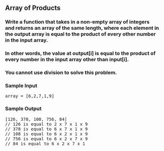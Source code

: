 ## Array of Products

### Write a function that takes in a non-empty array of integers and returns an array of the same length, where each element in the output array is equal to the product of every other number in the input array.

### In other words, the value at <span>output[i]</span> is equal to the product of every number in the input array other than <span>input[i]</span>.

### You cannot use division to solve this problem. 

<h3>Sample Input</h3>
<pre><span class="CodeEditor-promptParameter">array</span> = [6,2,7,1,9]
</pre>

<h3>Sample Output</h3>
<pre>[126, 378, 108, 756, 84]
<span class="CodeEditor-promptComment">// 126 is equal to 2 x 7 x 1 x 9</span>
<span class="CodeEditor-promptComment">// 378 is equal to 6 x 7 x 1 x 9</span>
<span class="CodeEditor-promptComment">// 108 is equal to 6 x 2 x 1 x 9</span>
<span class="CodeEditor-promptComment">// 756 is equal to 6 x 2 x 7 x 9</span>
<span class="CodeEditor-promptComment">// 84 is equal to 6 x 2 x 7 x 1</span>
</pre>